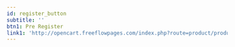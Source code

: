 ```yaml
---
id: register_button
subtitle: ''
btn1: Pre Register
link1: 'http://opencart.freeflowpages.com/index.php?route=product/product&path=59&product_id=50'
---
```

